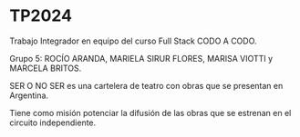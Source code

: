# TP2024
Trabajo Integrador en equipo del curso Full Stack CODO A CODO. 

Grupo 5: ROCÍO ARANDA, MARIELA SIRUR FLORES, MARISA VIOTTI y MARCELA BRITOS.

SER O NO SER es una cartelera de teatro con obras que se presentan en Argentina. 

Tiene como misión potenciar la difusión de las obras que se estrenan en el circuito independiente.


